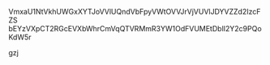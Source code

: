 VmxaU1NtVkhUWGxXYTJoVVlUQndVbFpyVWtOVVJrVjVUVlJDYVZZd2IzcFZS
bEYzVXpCT2RGcEVXbWhrCmVqQTVRMmR3YW1OdFVUMEtDblI2Y2c9PQoKdW5r

gzj